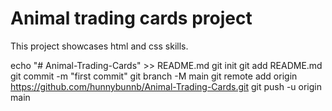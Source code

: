 # Animal trading cards project
This project showcases html and css skills.


echo "# Animal-Trading-Cards" >> README.md
git init
git add README.md
git commit -m "first commit"
git branch -M main
git remote add origin https://github.com/hunnybunnb/Animal-Trading-Cards.git
git push -u origin main
